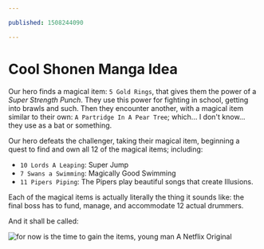 ```yaml
---

published: 1508244090

---
```


# Cool Shonen Manga Idea

Our hero finds a magical item: `5 Gold Rings`, that gives them the power of a _Super Strength Punch_. They use this power for fighting in school, getting into brawls and such. Then they encounter another, with a magical item similar to their own: `A Partridge In A Pear Tree`; which... I don't know... they use as a bat or something.

Our hero defeats the challenger, taking their magical item, beginning a quest to find and own all 12 of the magical items; including:

+ `10 Lords A Leaping`: Super Jump
+ `7 Swans a Swimming`: Magically Good Swimming
+ `11 Pipers Piping`: The Pipers play beautiful songs that create Illusions.

Each of the magical items is actually literally the thing it sounds like: the final boss has to fund, manage, and accommodate 12 actual drummers.

And it shall be called:

![for now is the time to gain the items, young man](http://res.cloudinary.com/codogo/image/upload/c_fill,dpr_auto,f_auto,g_auto,q_auto,w_1000/v1507032969/gifts_no_christmas_avml1e) 
A Netflix Original
